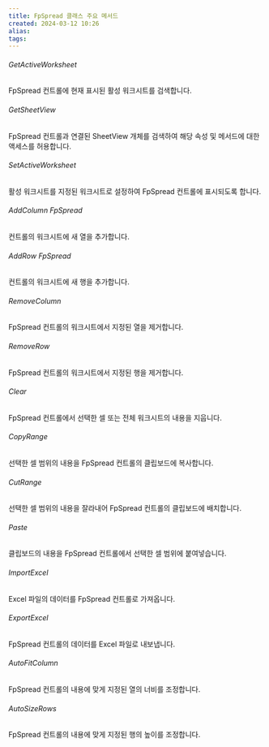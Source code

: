 ```yaml
---
title: FpSpread 클래스 주요 메서드
created: 2024-03-12 10:26
alias:
tags:
---
```

###### GetActiveWorksheet 
FpSpread 컨트롤에 현재 표시된 활성 워크시트를 검색합니다.

###### GetSheetView 
FpSpread 컨트롤과 연결된 SheetView 개체를 검색하여 해당 속성 및 메서드에 대한 액세스를 허용합니다.

###### SetActiveWorksheet 
활성 워크시트를 지정된 워크시트로 설정하여 FpSpread 컨트롤에 표시되도록 합니다.

###### AddColumn FpSpread 
컨트롤의 워크시트에 새 열을 추가합니다.

###### AddRow FpSpread 
컨트롤의 워크시트에 새 행을 추가합니다.

###### RemoveColumn 
FpSpread 컨트롤의 워크시트에서 지정된 열을 제거합니다.

###### RemoveRow 
FpSpread 컨트롤의 워크시트에서 지정된 행을 제거합니다.

###### Clear
FpSpread 컨트롤에서 선택한 셀 또는 전체 워크시트의 내용을 지웁니다.

###### CopyRange 
선택한 셀 범위의 내용을 FpSpread 컨트롤의 클립보드에 복사합니다.

###### CutRange 
선택한 셀 범위의 내용을 잘라내어 FpSpread 컨트롤의 클립보드에 배치합니다.

###### Paste
클립보드의 내용을 FpSpread 컨트롤에서 선택한 셀 범위에 붙여넣습니다.

###### ImportExcel 
Excel 파일의 데이터를 FpSpread 컨트롤로 가져옵니다.

###### ExportExcel 
FpSpread 컨트롤의 데이터를 Excel 파일로 내보냅니다.

###### AutoFitColumn 
FpSpread 컨트롤의 내용에 맞게 지정된 열의 너비를 조정합니다.

###### AutoSizeRows 
FpSpread 컨트롤의 내용에 맞게 지정된 행의 높이를 조정합니다.
